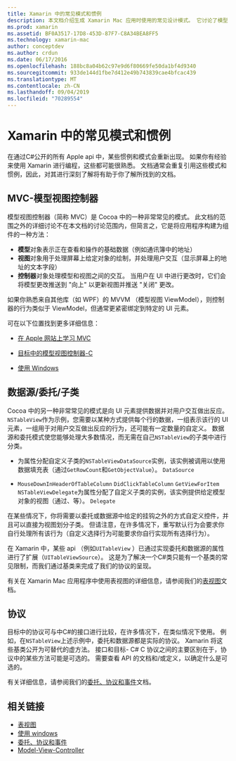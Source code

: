 ```yaml
---
title: Xamarin 中的常见模式和惯例
description: 本文档介绍生成 Xamarin Mac 应用时使用的常见设计模式。 它讨论了模型-视图-控制器模式、数据源和委托模式以及协议。
ms.prod: xamarin
ms.assetid: BF0A3517-17D8-453D-87F7-C8A34BEA8FF5
ms.technology: xamarin-mac
author: conceptdev
ms.author: crdun
ms.date: 06/17/2016
ms.openlocfilehash: 188bc8a04b62c97e9d6f80669fe50da1bf4d9340
ms.sourcegitcommit: 933de144d1fbe7d412e49b743839cae4bfcac439
ms.translationtype: MT
ms.contentlocale: zh-CN
ms.lasthandoff: 09/04/2019
ms.locfileid: "70289554"
---
```

# <a name="common-patterns-and-idioms-in-xamarinmac"></a>Xamarin 中的常见模式和惯例

在通过C#公开的所有 Apple api 中，某些惯例和模式会重新出现。 如果你有经验来使用 Xamarin 进行编程，这些都可能很熟悉。 文档通常会重复引用这些模式和惯例，因此，对其进行深刻了解将有助于你了解所找到的文档。

## <a name="mvc---model-view-controller"></a>MVC-模型视图控制器

模型视图控制器（简称 MVC）是 Cocoa 中的一种非常常见的模式。 此文档的范围之外的详细讨论不在本文档的讨论范围内，但简言之，它是将应用程序构建为组件的一种方法：

- **模型**对象表示正在查看和操作的基础数据（例如通讯簿中的地址）
- **视图**对象用于处理屏幕上给定对象的绘制，并处理用户交互（显示屏幕上的地址的文本字段）
- **控制器**对象处理模型和视图之间的交互。 当用户在 UI 中进行更改时，它们会将模型更改推送到 "向上" 以更新视图并推送 "关闭" 更改。

如果你熟悉来自其他库（如 WPF）的 MVVM （模型视图 ViewModel），则控制器的行为类似于 ViewModel，但通常更紧密绑定到特定的 UI 元素。

可在以下位置找到更多详细信息：

- [在 Apple 网站上学习 MVC](https://developer.apple.com/library/ios/documentation/general/conceptual/devpedia-cocoacore/MVC.html)

- [目标中的模型视图控制器-C](https://developer.apple.com/library/ios/documentation/general/conceptual/CocoaEncyclopedia/Model-View-Controller/Model-View-Controller.html)
- [使用 Windows](~/mac/user-interface/window.md)

## <a name="data-source--delegate--subclassing"></a>数据源/委托/子类

Cocoa 中的另一种非常常见的模式是向 UI 元素提供数据并对用户交互做出反应。 `NSTableView`作为示例，您需要以某种方式提供每个行的数据，一组表示该行的 UI 元素，一组用于对用户交互做出反应的行为，还可能有一定数量的自定义。 数据源和委托模式使您能够处理大多数情况，而无需在自己`NSTableView`的子类中进行分类。

- 为属性分配自定义子类的`NSTableViewDataSource`实例，该实例被调用以使用数据填充表（通过`GetRowCount`和`GetObjectValue`）。 `DataSource`

- `MouseDownInHeaderOfTableColumn` `DidClickTableColumn` `GetViewForItem` `NSTableViewDelegate`为属性分配了自定义子类的实例，该实例提供给定模型对象的视图（通过、等）。 `Delegate`

在某些情况下，你将需要以委托或数据源中给定的挂钩之外的方式自定义控件，并且可以直接为视图划分子类。 但请注意，在许多情况下，重写默认行为会要求你自行处理所有该行为（自定义选择行为可能要求你自行实现所有选择行为）。

在 Xamarin 中，某些 api （例如`UITableView` ）已通过实现委托和数据源的属性进行了扩展（`UITableViewSource`）。 这是为了解决一个C#类只能有一个基类的常见限制，而我们通过基类来完成了我们的协议的呈现。

有关在 Xamarin Mac 应用程序中使用表视图的详细信息，请参阅我们的[表视图](~/mac/user-interface/table-view.md)文档。

## <a name="protocols"></a>协议

目标中的协议可与中C#的接口进行比较，在许多情况下，在类似情况下使用。 例如，在`NSTableView`上述示例中，委托和数据源都是实际的协议。 Xamarin 将这些基类公开为可替代的虚方法。 接口和目标- C# C 协议之间的主要区别在于，协议中的某些方法可能是可选的。 需要查看 API 的文档和/或定义，以确定什么是可选的。

有关详细信息，请参阅我们的[委托、协议和事件](~/ios/app-fundamentals/delegates-protocols-and-events.md)文档。



## <a name="related-links"></a>相关链接

- [表视图](~/mac/user-interface/table-view.md)
- [使用 windows](~/mac/user-interface/window.md)
- [委托、协议和事件](~/ios/app-fundamentals/delegates-protocols-and-events.md)
- [Model-View-Controller](https://developer.apple.com/library/ios/documentation/general/conceptual/CocoaEncyclopedia/Model-View-Controller/Model-View-Controller.html)
